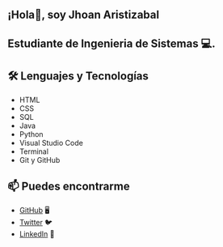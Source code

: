 ## ¡Hola👋, soy Jhoan Aristizabal

## Estudiante de Ingenieria de Sistemas 💻.

## 🛠️ Lenguajes y Tecnologías

- HTML
- CSS
- SQL
- Java
- Python
- Visual Studio Code
- Terminal
- Git y GitHub


## 📫 Puedes encontrarme

- [GitHub](https://github.com/JHE060297) 🖥️
- [Twitter](https://twitter.com/JHE_0602) 🐦
- [LinkedIn]() 💼



<!--
**JHE060297/JHE060297** is a ✨ _special_ ✨ repository because its `README.md` (this file) appears on your GitHub profile.

Here are some ideas to get you started:

- 🔭 I’m currently working on ...
- 🌱 I’m currently learning Java
- 👯 I’m looking to collaborate on ...
- 🤔 I’m looking for help with ...
- 💬 Ask me about ...
- 📫 How to reach me: ...
- 😄 Pronouns: ...
- ⚡ Fun fact: ...
-->

